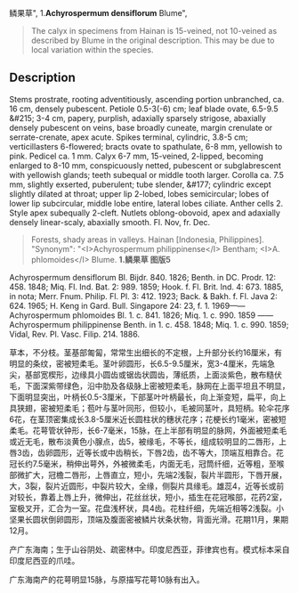 鳞果草",
1.**Achyrospermum densiflorum** Blume",

> The calyx in specimens from Hainan is 15-veined, not 10-veined as described by Blume in the original description. This may be due to local variation within the species.

## Description
Stems prostrate, rooting adventitiously, ascending portion unbranched, ca. 16 cm, densely pubescent. Petiole 0.5-3(-6) cm; leaf blade ovate, 6.5-9.5 &amp;#215; 3-4 cm, papery, purplish, adaxially sparsely strigose, abaxially densely pubescent on veins, base broadly cuneate, margin crenulate or serrate-crenate, apex acute. Spikes terminal, cylindric, 3.8-5 cm; verticillasters 6-flowered; bracts ovate to spathulate, 6-8 mm, yellowish to pink. Pedicel ca. 1 mm. Calyx 6-7 mm, 15-veined, 2-lipped, becoming enlarged to 8-10 mm, conspicuously netted, pubescent or subglabrescent with yellowish glands; teeth subequal or middle tooth larger. Corolla ca. 7.5 mm, slightly exserted, puberulent; tube slender, &amp;#177; cylindric except slightly dilated at throat; upper lip 2-lobed, lobes semicircular; lobes of lower lip subcircular, middle lobe entire, lateral lobes ciliate. Anther cells 2. Style apex subequally 2-cleft. Nutlets oblong-obovoid, apex and adaxially densely linear-scaly, abaxially smooth. Fl. Nov, fr. Dec.

> Forests, shady areas in valleys. Hainan [Indonesia, Philippines].
  "Synonym": "&lt;I&gt;Achyrospermum philippinense&lt;/I&gt; Bentham; &lt;I&gt;A. phlomoides&lt;/I&gt; Blume.
**1.鳞果草 图版5**

Achyrospermum densiflorum Bl. Bijdr. 840. 1826; Benth. in DC. Prodr. 12: 458. 1848; Miq. Fl. Ind. Bat. 2: 989. 1859; Hook. f. Fl. Brit. Ind. 4: 673. 1885, in nota; Merr. Fnum. Philip. Fl. Pl. 3: 412. 1923; Back. & Bakh. f. Fl. Java 2: 624. 1965; H. Keng in Gard. Bull. Singapore 24: 23, f. 1. 1969——Achyrospermum phlomoides Bl. 1. c. 841. 1826; Miq. 1. c. 990. 1859 ——Achyrospermum philippinense Benth. in 1. c. 458. 1848; Miq. 1. c. 990. 1859; Vidal, Rev. Pl. Vasc. Filip. 214. 1886.

草本，不分枝。茎基部匍匐，常常生出细长的不定根，上升部分长约16厘米，有明显的条纹，密被短柔毛。茎叶卵圆形，长6.5-9.5厘米，宽3-4厘米，先端急尖，基部宽楔形，边缘具小圆齿或锯齿状圆齿，薄纸质，上面淡紫色，散布糙伏毛，下面深紫带绿色，沿中肋及各级脉上密被短柔毛，脉网在上面平坦且不明显，下面明显突出，叶柄长0.5-3厘米，下部茎叶叶柄最长，向上渐变短，扁平，向上具狭翅，密被短柔毛；苞叶与茎叶同形，但较小，毛被同茎叶，具短柄。轮伞花序6花，在茎顶密集成长3.8-5厘米近长圆柱状的穗状花序；花梗长约1毫米，密被短柔毛。花萼管状钟形，长6-7毫米，15脉，在上半部有明显的脉网，外面被短柔毛或近无毛，散布淡黄色小腺点，齿5，被缘毛，不等长，组成较明显的二唇形，上唇3齿，齿卵圆形，近等长或中齿稍长，下唇2齿，齿不等大，顶端互相靠合。花冠长约7.5毫米，稍伸出萼外，外被微柔毛，内面无毛，冠筒纤细，近等粗，至喉部微扩大，冠檐二唇形，上唇直立，短小，先端2浅裂，裂片半圆形，下唇开展，大，3裂，裂片近圆形，中裂片较大，全缘，侧裂片具缘毛。雄蕊4，近等长或前对较长，靠着上唇上升，微伸出，花丝丝状，短小，插生在花冠喉部，花药2室，室极叉开，汇合为一室。花盘浅杯状，具4齿。花柱纤细，先端近相等2浅裂。小坚果长圆状倒卵圆形，顶端及腹面密被鳞片状条状物，背面光滑。花期11月，果期12月。

产广东海南；生于山谷阴处、疏密林中。印度尼西亚，菲律宾也有。模式标本采自印度尼西亚的爪哇。

广东海南产的花萼明显15脉，与原描写花萼10脉有出入。
